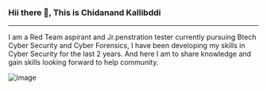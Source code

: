 ### Hii there 👋, This is Chidanand Kallibddi

________________________________________________________________________

I am a Red Team aspirant and Jr.penstration tester currently pursuing Btech Cyber Security and Cyber Forensics, I have been developing my skills in Cyber Security for the last 2 years. And here I am to share knowledge and gain skills looking forward to help community.

![image](https://user-images.githubusercontent.com/72778756/204136918-d412d60f-afdd-44e9-8b92-afe30bd09e86.png)





